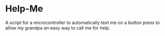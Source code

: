 # Help-Me
 A script for a microcontroller to automatically text me on a button press to allow my grandpa an easy way to call me for help.
